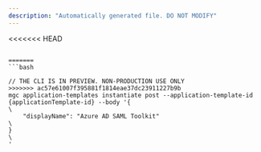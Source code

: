 ```yaml
---
description: "Automatically generated file. DO NOT MODIFY"
---
```


<<<<<<< HEAD
```cli

=======
```bash

// THE CLI IS IN PREVIEW. NON-PRODUCTION USE ONLY
>>>>>>> ac57e61007f395881f1814eae37dc23911227b9b
mgc application-templates instantiate post --application-template-id {applicationTemplate-id} --body '{\
    "displayName": "Azure AD SAML Toolkit"\
}\
'

```